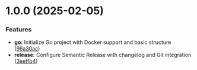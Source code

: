 # 1.0.0 (2025-02-05)


### Features

* **go:** Initialize Go project with Docker support and basic structure ([96a30ac](https://github.com/xMoelletschi/playground/commit/96a30ac5614594a19dddc99e8bd60278bd517af2))
* **release:** Configure Semantic Release with changelog and Git integration ([3eeffb4](https://github.com/xMoelletschi/playground/commit/3eeffb479af7fbd934c0fadb39b3c5c4260c83e1))

